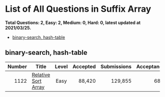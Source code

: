 # List of All Questions in Suffix Array

**Total Questions: 2, Easy: 2, Medium: 0, Hard: 0, latest updated at 2021/03/25.**

- [binary-search, hash-table](#binary-search-hash-table)

## binary-search, hash-table

|Number|                                 Title                                  |Level|Accepted|Submissions|Acceptance|
|-----:|------------------------------------------------------------------------|:---:|-------:|----------:|---------:|
|  1122|[Relative Sort Array](https://leetcode.com/problems/relative-sort-array)|Easy |  88,420|    129,855|       68%|


